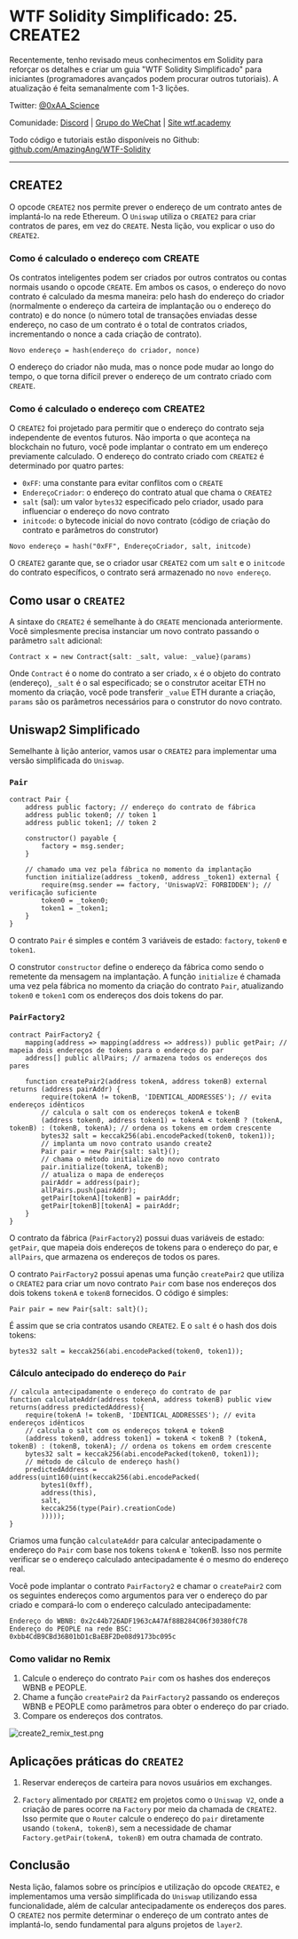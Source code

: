 # WTF Solidity Simplificado: 25. CREATE2

Recentemente, tenho revisado meus conhecimentos em Solidity para reforçar os detalhes e criar um guia "WTF Solidity Simplificado" para iniciantes (programadores avançados podem procurar outros tutoriais). A atualização é feita semanalmente com 1-3 lições.

Twitter: [@0xAA_Science](https://twitter.com/0xAA_Science)

Comunidade: [Discord](https://discord.gg/5akcruXrsk) | [Grupo do WeChat](https://docs.google.com/forms/d/e/1FAIpQLSe4KGT8Sh6sJ7hedQRuIYirOoZK_85miz3dw7vA1-YjodgJ-A/viewform?usp=sf_link) | [Site wtf.academy](https://wtf.academy)

Todo código e tutoriais estão disponíveis no Github: [github.com/AmazingAng/WTF-Solidity](https://github.com/AmazingAng/WTF-Solidity)

---

## CREATE2

O opcode `CREATE2` nos permite prever o endereço de um contrato antes de implantá-lo na rede Ethereum. O `Uniswap` utiliza o `CREATE2` para criar contratos de pares, em vez do `CREATE`. Nesta lição, vou explicar o uso do `CREATE2`.

### Como é calculado o endereço com CREATE

Os contratos inteligentes podem ser criados por outros contratos ou contas normais usando o opcode `CREATE`. Em ambos os casos, o endereço do novo contrato é calculado da mesma maneira: pelo hash do endereço do criador (normalmente o endereço da carteira de implantação ou o endereço do contrato) e do nonce (o número total de transações enviadas desse endereço, no caso de um contrato é o total de contratos criados, incrementando o nonce a cada criação de contrato).

```text
Novo endereço = hash(endereço do criador, nonce)
```

O endereço do criador não muda, mas o nonce pode mudar ao longo do tempo, o que torna difícil prever o endereço de um contrato criado com `CREATE`.

### Como é calculado o endereço com CREATE2

O `CREATE2` foi projetado para permitir que o endereço do contrato seja independente de eventos futuros. Não importa o que aconteça na blockchain no futuro, você pode implantar o contrato em um endereço previamente calculado. O endereço do contrato criado com `CREATE2` é determinado por quatro partes:

- `0xFF`: uma constante para evitar conflitos com o `CREATE`
- `EndereçoCriador`: o endereço do contrato atual que chama o `CREATE2`
- `salt` (sal): um valor `bytes32` especificado pelo criador, usado para influenciar o endereço do novo contrato
- `initcode`: o bytecode inicial do novo contrato (código de criação do contrato e parâmetros do construtor)

```text
Novo endereço = hash("0xFF", EndereçoCriador, salt, initcode)
```

O `CREATE2` garante que, se o criador usar `CREATE2` com um `salt` e o `initcode` do contrato específicos, o contrato será armazenado no `novo endereço`.

## Como usar o `CREATE2`

A sintaxe do `CREATE2` é semelhante à do `CREATE` mencionada anteriormente. Você simplesmente precisa instanciar um novo contrato passando o parâmetro `salt` adicional:

```solidity
Contract x = new Contract{salt: _salt, value: _value}(params)
```

Onde `Contract` é o nome do contrato a ser criado, `x` é o objeto do contrato (endereço), `_salt` é o sal especificado; se o construtor aceitar ETH no momento da criação, você pode transferir `_value` ETH durante a criação, `params` são os parâmetros necessários para o construtor do novo contrato.

## Uniswap2 Simplificado

Semelhante à lição anterior, vamos usar o `CREATE2` para implementar uma versão simplificada do `Uniswap`.

### `Pair`

```solidity
contract Pair {
    address public factory; // endereço do contrato de fábrica
    address public token0; // token 1
    address public token1; // token 2

    constructor() payable {
        factory = msg.sender;
    }

    // chamado uma vez pela fábrica no momento da implantação
    function initialize(address _token0, address _token1) external {
        require(msg.sender == factory, 'UniswapV2: FORBIDDEN'); // verificação suficiente
        token0 = _token0;
        token1 = _token1;
    }
}
```

O contrato `Pair` é simples e contém 3 variáveis de estado: `factory`, `token0` e `token1`.

O construtor `constructor` define o endereço da fábrica como sendo o remetente da mensagem na implantação. A função `initialize` é chamada uma vez pela fábrica no momento da criação do contrato `Pair`, atualizando `token0` e `token1` com os endereços dos dois tokens do par.

### `PairFactory2`

```solidity
contract PairFactory2 {
    mapping(address => mapping(address => address)) public getPair; // mapeia dois endereços de tokens para o endereço do par
    address[] public allPairs; // armazena todos os endereços dos pares

    function createPair2(address tokenA, address tokenB) external returns (address pairAddr) {
        require(tokenA != tokenB, 'IDENTICAL_ADDRESSES'); // evita endereços idênticos
        // calcula o salt com os endereços tokenA e tokenB
        (address token0, address token1) = tokenA < tokenB ? (tokenA, tokenB) : (tokenB, tokenA); // ordena os tokens em ordem crescente
        bytes32 salt = keccak256(abi.encodePacked(token0, token1));
        // implanta um novo contrato usando create2
        Pair pair = new Pair{salt: salt}(); 
        // chama o método initialize do novo contrato
        pair.initialize(tokenA, tokenB);
        // atualiza o mapa de endereços
        pairAddr = address(pair);
        allPairs.push(pairAddr);
        getPair[tokenA][tokenB] = pairAddr;
        getPair[tokenB][tokenA] = pairAddr;
    }
}
```

O contrato da fábrica (`PairFactory2`) possui duas variáveis de estado: `getPair`, que mapeia dois endereços de tokens para o endereço do par, e `allPairs`, que armazena os endereços de todos os pares.

O contrato `PairFactory2` possui apenas uma função `createPair2` que utiliza o `CREATE2` para criar um novo contrato `Pair` com base nos endereços dos dois tokens `tokenA` e `tokenB` fornecidos. O código é simples:

```solidity
Pair pair = new Pair{salt: salt}(); 
```

É assim que se cria contratos usando `CREATE2`. E o `salt` é o hash dos dois tokens:

```solidity
bytes32 salt = keccak256(abi.encodePacked(token0, token1));
```

### Cálculo antecipado do endereço do `Pair`

```solidity
// calcula antecipadamente o endereço do contrato de par
function calculateAddr(address tokenA, address tokenB) public view returns(address predictedAddress){
    require(tokenA != tokenB, 'IDENTICAL_ADDRESSES'); // evita endereços idênticos
    // calcula o salt com os endereços tokenA e tokenB
    (address token0, address token1) = tokenA < tokenB ? (tokenA, tokenB) : (tokenB, tokenA); // ordena os tokens em ordem crescente
    bytes32 salt = keccak256(abi.encodePacked(token0, token1));
    // método de cálculo de endereço hash()
    predictedAddress = address(uint160(uint(keccak256(abi.encodePacked(
        bytes1(0xff),
        address(this),
        salt,
        keccak256(type(Pair).creationCode)
        )))));
}
```

Criamos uma função `calculateAddr` para calcular antecipadamente o endereço do `Pair` com base nos tokens `tokenA` e `tokenB. Isso nos permite verificar se o endereço calculado antecipadamente é o mesmo do endereço real.

Você pode implantar o contrato `PairFactory2` e chamar o `createPair2` com os seguintes endereços como argumentos para ver o endereço do par criado e compará-lo com o endereço calculado antecipadamente:

```text
Endereço do WBNB: 0x2c44b726ADF1963cA47Af88B284C06f30380fC78
Endereço do PEOPLE na rede BSC: 0xbb4CdB9CBd36B01bD1cBaEBF2De08d9173bc095c
```

### Como validar no Remix

1. Calcule o endereço do contrato `Pair` com os hashes dos endereços WBNB e PEOPLE.
2. Chame a função `createPair2` da `PairFactory2` passando os endereços WBNB e PEOPLE como parâmetros para obter o endereço do par criado.
3. Compare os endereços dos contratos.

![create2_remix_test.png](./img/25-1.png)

## Aplicações práticas do `CREATE2`

1. Reservar endereços de carteira para novos usuários em exchanges.

2. `Factory` alimentado por `CREATE2` em projetos como o `Uniswap V2`, onde a criação de pares ocorre na `Factory` por meio da chamada de `CREATE2`. Isso permite que o `Router` calcule o endereço do `pair` diretamente usando `(tokenA, tokenB)`, sem a necessidade de chamar `Factory.getPair(tokenA, tokenB)` em outra chamada de contrato.

## Conclusão

Nesta lição, falamos sobre os princípios e utilização do opcode `CREATE2`, e implementamos uma versão simplificada do `Uniswap` utilizando essa funcionalidade, além de calcular antecipadamente os endereços dos pares. O `CREATE2` nos permite determinar o endereço de um contrato antes de implantá-lo, sendo fundamental para alguns projetos de `layer2`.


